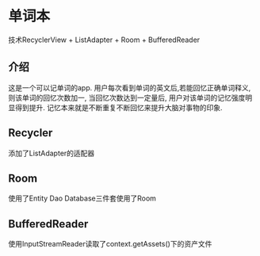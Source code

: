 # 单词本
技术RecyclerView + ListAdapter + Room + BufferedReader

## 介绍

这是一个可以记单词的app. 用户每次看到单词的英文后,若能回忆正确单词释义, 则该单词的回忆次数加一, 当回忆次数达到一定量后, 用户对该单词的记忆强度明显得到提升. 记忆本来就是不断重复不断回忆来提升大脑对事物的印象.

## Recycler

添加了ListAdapter的适配器

## Room

使用了Entity Dao Database三件套使用了Room

## BufferedReader

使用InputStreamReader读取了context.getAssets()下的资产文件
